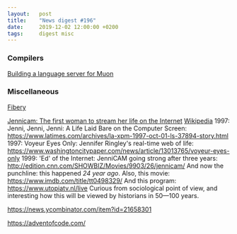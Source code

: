 ```yaml
---
layout:   post
title:    "News digest #196"
date:     2019-12-02 12:00:00 +0200
tags:     digest misc
---
```


### Compilers

[Building a language server for Muon](https://nickmqb.github.io/2019/11/24/building-a-language-server-for-muon.html)

### Miscellaneous

[Fibery](https://fibery.io/anxiety)

[Jennicam: The first woman to stream her life on the Internet](https://www.bbc.com/news/magazine-37681006)
[Wikipedia](https://en.wikipedia.org/wiki/Jennifer_Ringley)
1997: Jenni, Jenni, Jenni: A Life Laid Bare on the Computer Screen:
https://www.latimes.com/archives/la-xpm-1997-oct-01-ls-37894-story.html
1997: Voyeur Eyes Only: Jennifer Ringley's real-time web of life: https://www.washingtoncitypaper.com/news/article/13013765/voyeur-eyes-only
1999: 'Ed' of the Internet: JenniCAM going strong after three years:
http://edition.cnn.com/SHOWBIZ/Movies/9903/26/jennicam/
And now the punchline: this happened _24 year ago_.
Also, this movie: https://www.imdb.com/title/tt0498329/
And this program: https://www.utopiatv.nl/live
Curious from sociological point of view, and interesting how this will be viewed by historians in 50—100 years.

https://news.ycombinator.com/item?id=21658301

https://adventofcode.com/

